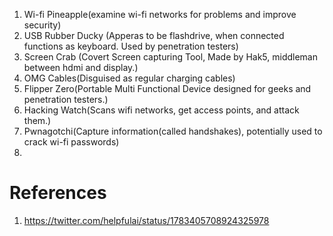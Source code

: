 1. Wi-fi Pineapple(examine wi-fi networks for problems and improve security)
2. USB Rubber Ducky (Apperas to be flashdrive, when connected functions as keyboard. Used by penetration testers)
3. Screen Crab (Covert Screen capturing Tool, Made by Hak5, middleman between hdmi and display.)
4. OMG Cables(Disguised as regular charging cables)
5. Flipper Zero(Portable Multi Functional Device designed for geeks and penetration testers.)
6. Hacking Watch(Scans wifi networks, get access points, and attack them.)
7. Pwnagotchi(Capture information(called handshakes), potentially used to crack wi-fi passwords)
8. 

# References
1. https://twitter.com/helpfulai/status/1783405708924325978
